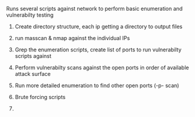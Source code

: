 Runs several scripts against network to perform basic enumeration and vulnerabilty testing

1) Create directory structure, each ip getting a directory to output files

2) run masscan & nmap against the individual IPs

3) Grep the enumeration scripts, create list of ports to run vulnerabilty scripts against

4) Perform vulnerabilty scans against the open ports in order of available attack surface

5) Run more detailed enumeration to find other open ports (-p- scan)

6) Brute forcing scripts

7) 
